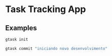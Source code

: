 # Task Tracking App



## Examples
``` bash 
gtask init
```


``` bash
gtask commit "iniciando novo desenvolvimento"
```
